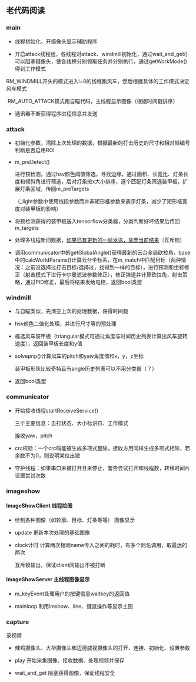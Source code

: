 ## 老代码阅读

### main

- 线程初始化，开摄像头显示辅助程序

- 开启attack线程组，各线程对attack、windmill初始化，通过wait_and_get()可以阻塞摄像头，使各线程分别领取任务并分别执行，通过getWorkMode()得到工作模式

​		RM_WINDMILL开头的模式进入i=0的线程跑风车，然后根据具体的工作模式决定风车模式

​		RM_AUTO_ATTACK模式跑自瞄代码，主线程显示图像（根据时间戳排序）

- 通讯器不断获得程序进程信息并发送



### attack

- 初始化参数，清除上次处理的数据，根据最新的打击历史的尺寸和相对帧编号判断是否启用ROI

- m_preDetect()

  进行预检测，通过hsv颜色阈值筛选，寻找边缘，通过面积、长宽比、灯条长度和倾斜角进行筛选，后对灯条按x大小排序，逐个匹配灯条筛选装甲板，扩展灯条区域，传回m_preTargets

  （_light参数中使用线段参数而并非矩形框参数来表示灯条，减少了矩形框宽度对装甲板的影响）

- 将预检测获得的装甲板送入tensorflow分类器，分类判断好坏结果后传回m_targets

- 处理多线程新旧数据，<u>如果已有更新的一帧发送，放弃当前结果</u>（互斥锁）

- 调用communicator中的getGlobalAngle()获得最新的云台全局欧拉角，base中的calcWorldParams()计算云台坐标系，在m_match中匹配目标（两种情况：之前没选择过打击目标/选择过，找得到一样的目标），进行预测和坐标修正（射击模式下进行卡尔曼滤波参数修正），修正弹道并计算欧拉角，射击策略，通过PID修正，最后将结果发给电控，返回bool类型



### windmill

- 与自瞄类似，先清空上次的处理数据，获得时间戳

- hsv颜色二值化处理，并进行尺寸等的预处理

- 框选风车装甲板（triangular模式可通过角度与时间历史列表计算出风车旋转速度），返回装甲板长度和y值

- solvepnp()计算风车的pitch和yaw角度值和x，y，z坐标

  装甲板形状比较奇特且有angle历史列表可以不用分类器（？）

- 返回bool类型



### communicator

- 开始接收线程startReceiveService()

  三个主要信息：击打状态、大小标识符、工作模式

  接收yaw，pitch

- crc校验：一个crc码能被生成多项式整除，接收方用同样生成多项式相除，若余数不为0，则说明某位出错

- 守护线程：如果串口未被打开且未停止，警告尝试打开和线程数，转移时间片设置尝试次数



### imageshow

#### ImageShowClient 线程绘图

- 绘制各种图像（如轮廓、目标、灯条等等） 图像显示

- update 更新本次处理的基础图像

- clock计时 计算两次相同name传入之间的耗时，有多个同名调用，取最远的两次

  互斥锁输出，保证client间输出不被打断

#### ImageShowServer 主线程图像显示

- m_keyEvent处理用户的按键信息waitkey的返回值

- mainloop 利用imshow、line、键鼠操作等显示主图



### capture

录视频

- 辣鸡摄像头、大华摄像头和迈德威视摄像头的打开、连接、初始化、设置参数

- play 开始采集图像、接收数据、处理视频并保存

- wait_and_get 阻塞获得图像，保证线程安全